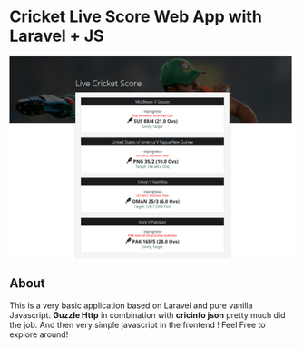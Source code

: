 # Cricket Live Score Web App with Laravel + JS 
![Cricket Live Score Image](cricket-api-snap.png)

## About
This is a very basic application based on Laravel and pure vanilla Javascript. **Guzzle Http** in combination with **cricinfo json** pretty much did the job. And then very simple javascript in the frontend ! Feel Free to explore around! 



